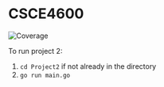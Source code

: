 # CSCE4600
![Coverage](https://img.shields.io/badge/Coverage-85.9%25-brightgreen)

To run project 2:
1. `cd Project2` if not already in the directory
2. `go run main.go`